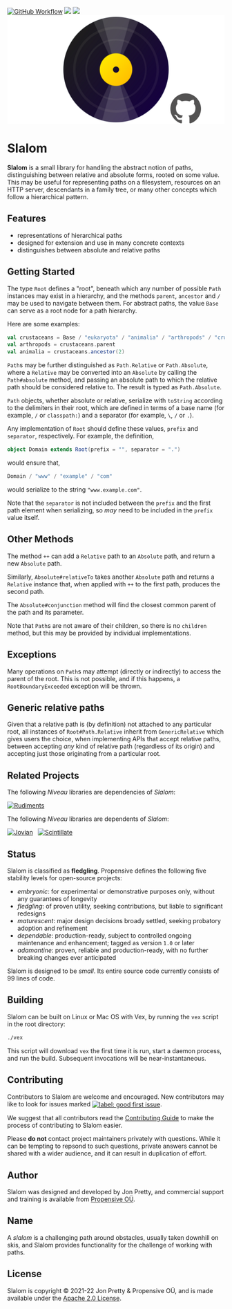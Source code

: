 [<img alt="GitHub Workflow" src="https://img.shields.io/github/workflow/status/propensive/slalom/Build/main?style=for-the-badge" height="24">](https://github.com/propensive/slalom/actions)
[<img src="https://img.shields.io/maven-central/v/com.propensive/slalom-core?color=2465cd&style=for-the-badge" height="24">](https://search.maven.org/artifact/com.propensive/slalom-core)
[<img src="https://img.shields.io/discord/633198088311537684?color=8899f7&label=DISCORD&style=for-the-badge" height="24">](https://discord.gg/v7CjtbnwDq)
<img src="/doc/images/github.png" valign="middle">

# Slalom

__Slalom__ is a small library for handling the abstract notion of paths, distinguishing between
relative and absolute forms, rooted on some value. This may be useful for representing paths on a
filesystem, resources on an HTTP server, descendants in a family tree, or many other concepts which
follow a hierarchical pattern.

## Features

- representations of hierarchical paths
- designed for extension and use in many concrete contexts
- distinguishes between absolute and relative paths

## Getting Started

The type `Root` defines a "root", beneath which any number of possible `Path` instances may exist in
a hierarchy, and the methods `parent`, `ancestor` and `/` may be used to navigate between them. For
abstract paths, the value `Base` can serve as a root node for a path hierarchy.

Here are some examples:
```scala
val crustaceans = Base / "eukaryota" / "animalia" / "arthropods" / "crustaceans"
val arthropods = crustaceans.parent
val animalia = crustaceans.ancestor(2)
```

`Path`s may be further distinguished as `Path.Relative` or `Path.Absolute`, where a `Relative` may
be converted into an `Absolute` by calling the `Path#absolute` method, and passing an absolute path
to which the relative path should be considered relative to. The result is typed as `Path.Absolute`.

`Path` objects, whether absolute or relative, serialize with `toString` according to the delimiters
in their root, which are defined in terms of a base name (for example, `/` or `classpath:`) and a
separator (for example, `\`, `/` or `.`).

Any implementation of `Root` should define these values, `prefix` and `separator`, respectively. For
example, the definition,
```scala
object Domain extends Root(prefix = "", separator = ".")
```
would ensure that,
```scala
Domain / "www" / "example" / "com"
```
would serialize to the string `"www.example.com"`.

Note that the `separator` is not included between the `prefix` and the first path element when
serializing, so _may_ need to be included in the `prefix` value itself.

## Other Methods

The method `++` can add a `Relative` path to an `Absolute` path, and return a new `Absolute` path.

Similarly, `Absolute#relativeTo` takes another `Absolute` path and returns a `Relative` instance
that, when applied with `++` to the first path, produces the second path.

The `Absolute#conjunction` method will find the closest common parent of the path and its parameter.

Note that `Path`s are not aware of their children, so there is no `children` method, but this may be
provided by individual implementations.

## Exceptions

Many operations on `Path`s may attempt (directly or indirectly) to access the parent of the root.
This is not possible, and if this happens, a `RootBoundaryExceeded` exception will be thrown.

## Generic relative paths

Given that a relative path is (by definition) not attached to any particular root, all instances of
`Root#Path.Relative` inherit from `GenericRelative` which gives users the choice, when implementing
APIs that accept relative paths, between accepting _any_ kind of relative path (regardless of its
origin) and accepting just those originating from a particular root.

## Related Projects

The following _Niveau_ libraries are dependencies of _Slalom_:

[![Rudiments](https://github.com/propensive/rudiments/raw/main/doc/images/128x128.png)](https://github.com/propensive/rudiments/) &nbsp;

The following _Niveau_ libraries are dependents of _Slalom_:

[![Jovian](https://github.com/propensive/jovian/raw/main/doc/images/128x128.png)](https://github.com/propensive/jovian/) &nbsp; [![Scintillate](https://github.com/propensive/scintillate/raw/main/doc/images/128x128.png)](https://github.com/propensive/scintillate/) &nbsp;

## Status

Slalom is classified as __fledgling__. Propensive defines the following five stability levels for open-source projects:

- _embryonic_: for experimental or demonstrative purposes only, without any guarantees of longevity
- _fledgling_: of proven utility, seeking contributions, but liable to significant redesigns
- _maturescent_: major design decisions broady settled, seeking probatory adoption and refinement
- _dependable_: production-ready, subject to controlled ongoing maintenance and enhancement; tagged as version `1.0` or later
- _adamantine_: proven, reliable and production-ready, with no further breaking changes ever anticipated

Slalom is designed to be _small_. Its entire source code currently consists of 99 lines of code.

## Building

Slalom can be built on Linux or Mac OS with Vex, by running the `vex` script in the root directory:
```sh
./vex
```

This script will download `vex` the first time it is run, start a daemon process, and run the build. Subsequent
invocations will be near-instantaneous.

## Contributing

Contributors to Slalom are welcome and encouraged. New contributors may like to look for issues marked
<a href="https://github.com/propensive/slalom/labels/good%20first%20issue"><img alt="label: good first issue"
src="https://img.shields.io/badge/-good%20first%20issue-67b6d0.svg" valign="middle"></a>.

We suggest that all contributors read the [Contributing Guide](/contributing.md) to make the process of
contributing to Slalom easier.

Please __do not__ contact project maintainers privately with questions. While it can be tempting to repsond to
such questions, private answers cannot be shared with a wider audience, and it can result in duplication of
effort.

## Author

Slalom was designed and developed by Jon Pretty, and commercial support and training is available from
[Propensive O&Uuml;](https://propensive.com/).



## Name

A _slalom_ is a challenging path around obstacles, usually taken downhill on skis, and Slalom provides functionality for the challenge of working with paths.

## License

Slalom is copyright &copy; 2021-22 Jon Pretty & Propensive O&Uuml;, and is made available under the
[Apache 2.0 License](/license.md).

